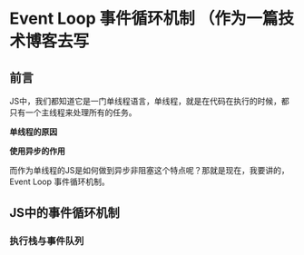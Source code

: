 # Event Loop 事件循环机制 （作为一篇技术博客去写

## 前言

​	JS中，我们都知道它是一门单线程语言，单线程，就是在代码在执行的时候，都只有一个主线程来处理所有的任务。

**单线程的原因**

**使用异步的作用**



而作为单线程的JS是如何做到异步非阻塞这个特点呢？那就是现在，我要讲的，Event Loop 事件循环机制。



## JS中的事件循环机制

### 执行栈与事件队列



